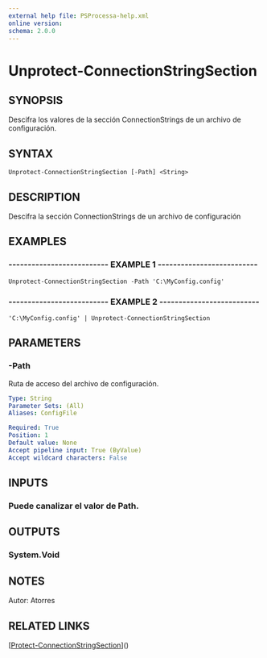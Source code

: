 ```yaml
---
external help file: PSProcessa-help.xml
online version: 
schema: 2.0.0
---
```


# Unprotect-ConnectionStringSection

## SYNOPSIS
Descifra los valores de la sección ConnectionStrings de un archivo de configuración.

## SYNTAX

```
Unprotect-ConnectionStringSection [-Path] <String>
```

## DESCRIPTION
Descifra la sección ConnectionStrings de un archivo de configuración

## EXAMPLES

### -------------------------- EXAMPLE 1 --------------------------
```
Unprotect-ConnectionStringSection -Path 'C:\MyConfig.config'
```

### -------------------------- EXAMPLE 2 --------------------------
```
'C:\MyConfig.config' | Unprotect-ConnectionStringSection
```

## PARAMETERS

### -Path
Ruta de acceso del archivo de configuración.

```yaml
Type: String
Parameter Sets: (All)
Aliases: ConfigFile

Required: True
Position: 1
Default value: None
Accept pipeline input: True (ByValue)
Accept wildcard characters: False
```

## INPUTS

### Puede canalizar el valor de Path.

## OUTPUTS

### System.Void

## NOTES
Autor: Atorres

## RELATED LINKS

[[Protect-ConnectionStringSection](Protect-ConnectionStringSection.md)]()

